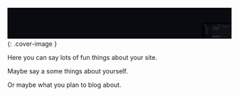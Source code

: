 
![cover](/assets/images/cover.png){: .cover-image }

Here you can say lots of fun things about your site.

Maybe say a some things about yourself.

Or maybe what you plan to blog about.
